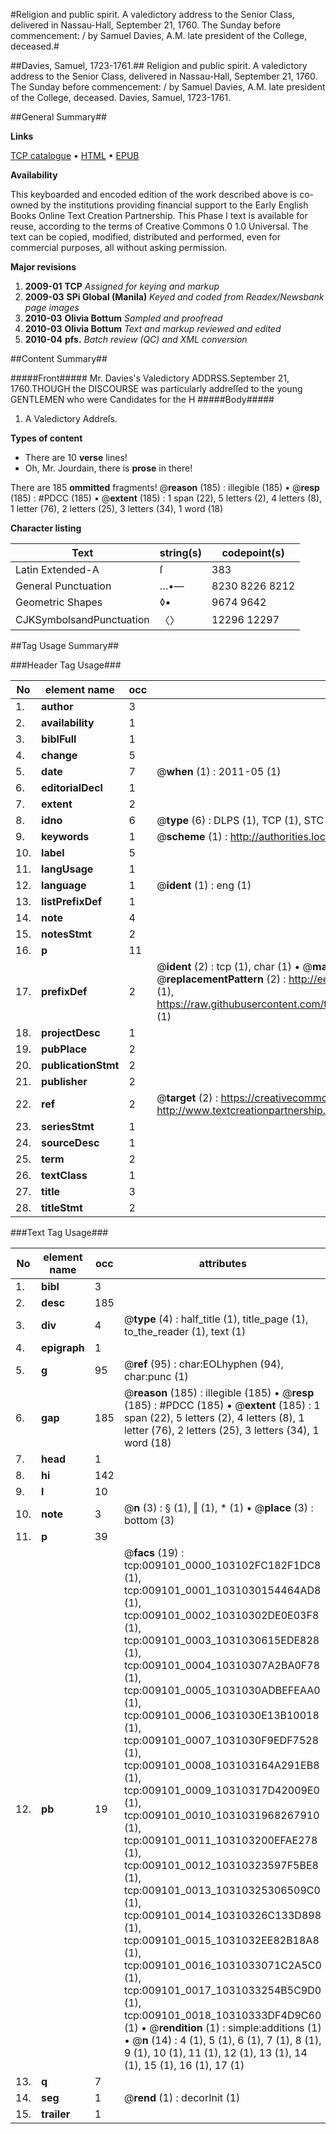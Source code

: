 #Religion and public spirit. A valedictory address to the Senior Class, delivered in Nassau-Hall, September 21, 1760. The Sunday before commencement: / by Samuel Davies, A.M. late president of the College, deceased.#

##Davies, Samuel, 1723-1761.##
Religion and public spirit. A valedictory address to the Senior Class, delivered in Nassau-Hall, September 21, 1760. The Sunday before commencement: / by Samuel Davies, A.M. late president of the College, deceased.
Davies, Samuel, 1723-1761.

##General Summary##

**Links**

[TCP catalogue](http://www.ota.ox.ac.uk/tcp/)  • 
[HTML](http://tei.it.ox.ac.uk/tcp/Texts-HTML/free/N07/N07144.html)  • 
[EPUB](http://tei.it.ox.ac.uk/tcp/Texts-EPUB/free/N07/N07144.epub)

**Availability**

This keyboarded and encoded edition of the
	       work described above is co-owned by the institutions
	       providing financial support to the Early English Books
	       Online Text Creation Partnership. This Phase I text is
	       available for reuse, according to the terms of Creative
	       Commons 0 1.0 Universal. The text can be copied,
	       modified, distributed and performed, even for
	       commercial purposes, all without asking permission.

**Major revisions**

1. __2009-01__ __TCP__ *Assigned for keying and markup*
1. __2009-03__ __SPi Global (Manila)__ *Keyed and coded from Readex/Newsbank page images*
1. __2010-03__ __Olivia Bottum__ *Sampled and proofread*
1. __2010-03__ __Olivia Bottum__ *Text and markup reviewed and edited*
1. __2010-04__ __pfs.__ *Batch review (QC) and XML conversion*

##Content Summary##

#####Front#####
Mr. Davies's Valedictory ADDRSS.September 21, 1760.THOUGH the DISCOURSE was particularly addreſſed to the young GENTLEMEN who were Candidates for the H
#####Body#####

1. A Valedictory Addreſs.

**Types of content**

  * There are 10 **verse** lines!
  * Oh, Mr. Jourdain, there is **prose** in there!

There are 185 **ommitted** fragments! 
 @__reason__ (185) : illegible (185)  •  @__resp__ (185) : #PDCC (185)  •  @__extent__ (185) : 1 span (22), 5 letters (2), 4 letters (8), 1 letter (76), 2 letters (25), 3 letters (34), 1 word (18)

**Character listing**


|Text|string(s)|codepoint(s)|
|---|---|---|
|Latin Extended-A|ſ|383|
|General Punctuation|…•—|8230 8226 8212|
|Geometric Shapes|◊▪|9674 9642|
|CJKSymbolsandPunctuation|〈〉|12296 12297|

##Tag Usage Summary##

###Header Tag Usage###

|No|element name|occ|attributes|
|---|---|---|---|
|1.|__author__|3||
|2.|__availability__|1||
|3.|__biblFull__|1||
|4.|__change__|5||
|5.|__date__|7| @__when__ (1) : 2011-05 (1)|
|6.|__editorialDecl__|1||
|7.|__extent__|2||
|8.|__idno__|6| @__type__ (6) : DLPS (1), TCP (1), STC (1), NOTIS (1), IMAGE-SET (1), EVANS-CITATION (1)|
|9.|__keywords__|1| @__scheme__ (1) : http://authorities.loc.gov/ (1)|
|10.|__label__|5||
|11.|__langUsage__|1||
|12.|__language__|1| @__ident__ (1) : eng (1)|
|13.|__listPrefixDef__|1||
|14.|__note__|4||
|15.|__notesStmt__|2||
|16.|__p__|11||
|17.|__prefixDef__|2| @__ident__ (2) : tcp (1), char (1)  •  @__matchPattern__ (2) : ([0-9\-]+):([0-9IVX]+) (1), (.+) (1)  •  @__replacementPattern__ (2) : http://eebo.chadwyck.com/downloadtiff?vid=$1&page=$2 (1), https://raw.githubusercontent.com/textcreationpartnership/Texts/master/tcpchars.xml#$1 (1)|
|18.|__projectDesc__|1||
|19.|__pubPlace__|2||
|20.|__publicationStmt__|2||
|21.|__publisher__|2||
|22.|__ref__|2| @__target__ (2) : https://creativecommons.org/publicdomain/zero/1.0/ (1), http://www.textcreationpartnership.org/docs/. (1)|
|23.|__seriesStmt__|1||
|24.|__sourceDesc__|1||
|25.|__term__|2||
|26.|__textClass__|1||
|27.|__title__|3||
|28.|__titleStmt__|2||


###Text Tag Usage###

|No|element name|occ|attributes|
|---|---|---|---|
|1.|__bibl__|3||
|2.|__desc__|185||
|3.|__div__|4| @__type__ (4) : half_title (1), title_page (1), to_the_reader (1), text (1)|
|4.|__epigraph__|1||
|5.|__g__|95| @__ref__ (95) : char:EOLhyphen (94), char:punc (1)|
|6.|__gap__|185| @__reason__ (185) : illegible (185)  •  @__resp__ (185) : #PDCC (185)  •  @__extent__ (185) : 1 span (22), 5 letters (2), 4 letters (8), 1 letter (76), 2 letters (25), 3 letters (34), 1 word (18)|
|7.|__head__|1||
|8.|__hi__|142||
|9.|__l__|10||
|10.|__note__|3| @__n__ (3) : § (1), ‖ (1), * (1)  •  @__place__ (3) : bottom (3)|
|11.|__p__|39||
|12.|__pb__|19| @__facs__ (19) : tcp:009101_0000_103102FC182F1DC8 (1), tcp:009101_0001_1031030154464AD8 (1), tcp:009101_0002_10310302DE0E03F8 (1), tcp:009101_0003_1031030615EDE828 (1), tcp:009101_0004_10310307A2BA0F78 (1), tcp:009101_0005_1031030ADBEFEAA0 (1), tcp:009101_0006_1031030E13B10018 (1), tcp:009101_0007_1031030F9EDF7528 (1), tcp:009101_0008_103103164A291EB8 (1), tcp:009101_0009_10310317D42009E0 (1), tcp:009101_0010_1031031968267910 (1), tcp:009101_0011_103103200EFAE278 (1), tcp:009101_0012_10310323597F5BE8 (1), tcp:009101_0013_10310325306509C0 (1), tcp:009101_0014_10310326C133D898 (1), tcp:009101_0015_1031032EE82B18A8 (1), tcp:009101_0016_1031033071C2A5C0 (1), tcp:009101_0017_1031033254B5C9D0 (1), tcp:009101_0018_10310333DF4D9C60 (1)  •  @__rendition__ (1) : simple:additions (1)  •  @__n__ (14) : 4 (1), 5 (1), 6 (1), 7 (1), 8 (1), 9 (1), 10 (1), 11 (1), 12 (1), 13 (1), 14 (1), 15 (1), 16 (1), 17 (1)|
|13.|__q__|7||
|14.|__seg__|1| @__rend__ (1) : decorInit (1)|
|15.|__trailer__|1||
